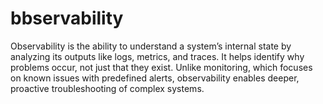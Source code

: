 # bbservability
Observability is the ability to understand a system’s internal state by analyzing its outputs like logs, metrics, and traces. It helps identify why problems occur, not just that they exist. Unlike monitoring, which focuses on known issues with predefined alerts, observability enables deeper, proactive troubleshooting of complex systems.
